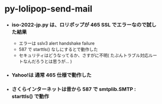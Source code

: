 # py-lolipop-send-mail

- ### iso-2022-jp.py は、ロリポップが 465 SSL でエラーなので試した結果
  - エラーは sslv3 alert handshake failure
  - 587 で starttls() なしにするとで動作した
  - セキュリティはどうなってるか、さすがに不明( たぶんトラブル対応ルートなんだろうとは思うが... )

- ### Yahoo!は 通常 465 仕様で動作した

- ### さくらインターネットは昔から 587 で smtplib.SMTP : starttls() で動作
